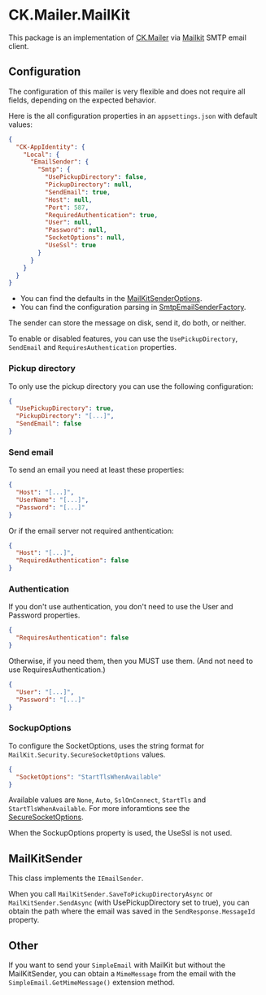 # CK.Mailer.MailKit

This package is an implementation of [CK.Mailer](../CK.Mailer/README.md) via [Mailkit](https://github.com/jstedfast/MailKit) SMTP email client.

## Configuration

The configuration of this mailer is very flexible and does not require all fields, depending on the expected behavior.

Here is the all configuration properties in an `appsettings.json` with default values:
```json
{
  "CK-AppIdentity": {
    "Local": {
      "EmailSender": {
        "Smtp": {
          "UsePickupDirectory": false,
          "PickupDirectory": null,
          "SendEmail": true,
          "Host": null,
          "Port": 587,
          "RequiredAuthentication": true,
          "User": null,
          "Password": null,
          "SocketOptions": null,
          "UseSsl": true
        }
      }
    }
  }
}
```
- You can find the defaults in the [MailKitSenderOptions](./MailKitSenderOptions.cs).
- You can find the configuration parsing in [SmtpEmailSenderFactory](./SmtpEmailSenderFactory.cs).

The sender can store the message on disk, send it, do both, or neither.

To enable or disabled features, you can use the `UsePickupDirectory`, `SendEmail` and `RequiresAuthentication` properties.

### Pickup directory

To only use the pickup directory you can use the following configuration:
```json
{
  "UsePickupDirectory": true,
  "PickupDirectory": "[...]",
  "SendEmail": false
}
```

### Send email

To send an email you need at least these properties:
```json
{
  "Host": "[...]",
  "UserName": "[...]",
  "Password": "[...]"
}
```
Or if the email server not required anthentication:
```json
{
  "Host": "[...]",
  "RequiredAuthentication": false
}
```

### Authentication

If you don't use authentication, you don't need to use the User and Password properties.
```json
{
  "RequiresAuthentication": false
}
```
Otherwise, if you need them, then you MUST use them. (And not need to use RequiresAuthentication.)
```json
{
  "User": "[...]",
  "Password": "[...]"
}
```

### SockupOptions

To configure the SocketOptions, uses the string format for `MailKit.Security.SecureSocketOptions` values.
```json
{
  "SocketOptions": "StartTlsWhenAvailable"
}
```

Available values are `None`, `Auto`, `SslOnConnect`, `StartTls` and `StartTlsWhenAvailable`.
For more inforamtions see the [SecureSocketOptions](https://github.com/jstedfast/MailKit/blob/master/MailKit/Security/SecureSocketOptions.cs).

When the SockupOptions property is used, the UseSsl is not used.

## MailKitSender

This class implements the `IEmailSender`.

When you call `MailKitSender.SaveToPickupDirectoryAsync` or `MailKitSender.SendAsync` (with UsePickupDirectory set to true), you can obtain the path where the email was saved in the `SendResponse.MessageId` property.

## Other

If you want to send your `SimpleEmail` with MailKit but without the MailKitSender, you can obtain a `MimeMessage` from the email with the `SimpleEmail.GetMimeMessage()` extension method.
